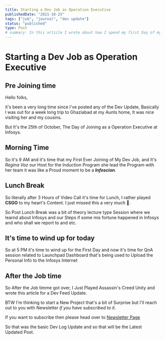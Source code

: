```yaml
---
title: Starting a Dev Job as Operation Executive
publishedDate: "2021-10-25"
tags: ["job", "journal", "dev update"]
status: "published"
type: Post
# summary: In this article I wrote about how I spend my first Day of my Work from Home Job and how does it felt to me ( it's just my experience and I'll be posting like this more in future when i'll be joing the Work from Office mode ).
---
```


# Starting a Dev Job as Operation Executive

## Pre Joining time

Hello folks,

it's been a very long time since I've posted any of the Dev Update, Basically I was out for a week long trip to Ghaziabad at my Aunts home, It was nice visiting her and my cousins.

But It's the 25th of October, The Day of Joining as a Operation Executive at Infosys.

## Morning Time

So it's 9 AM and it's time that my First Ever Joining of My Dev Job, and It's _Regina Vaz_ our Host for the Induction Program she lead the Program with her team it was like a Proud moment to be a **_Infoscion_**.

## Lunch Break

So literally after 3 Hours of Video Call it's time for Lunch, I rather played **CSGO** to my heart's Content. I just missed this a very much 🤭.

So Post Lunch Break was a bit of theory lecture type Session where we learnd about Infosys and our Steps if some mis fortune happened in Infosys and who shall we report to and etc.

## It's time to wind up for today

So at 5 PM it's time to wind up for the First Day and now it's time for QnA session related to Launchpad Dashboard that's being used to Upload the Personal Info to the Infosys Internet

## After the Job time

So After the Job timme got over, I Just Played Assassin's Creed Unity and wrote this article for a Dev Feed Update.

BTW I'm thinking to start a New Project that's a bit of Surprise but I'll reach out to you with Newsletter _if you have subscribed to it_.

If you want to subscribe then please head over to [Newsletter Page](https://codeitdown.ml/)

So that was the basic Dev Log Update and so that will be the Latest Updated Post.
